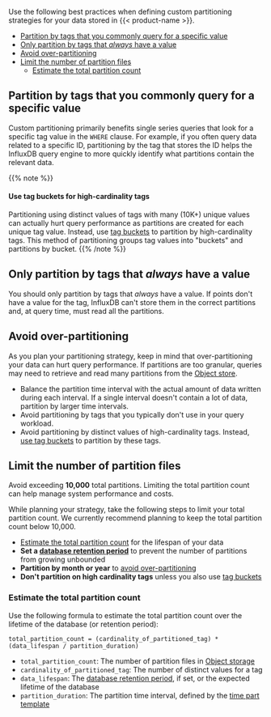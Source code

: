 Use the following best practices when defining custom partitioning strategies
for your data stored in {{< product-name >}}.

- [Partition by tags that you commonly query for a specific value](#partition-by-tags-that-you-commonly-query-for-a-specific-value)
- [Only partition by tags that _always_ have a value](#only-partition-by-tags-that-always-have-a-value)
- [Avoid over-partitioning](#avoid-over-partitioning)
- [Limit the number of partition files](#limit-the-number-of-partition-files)
  - [Estimate the total partition count](#estimate-the-total-partition-count)

## Partition by tags that you commonly query for a specific value

Custom partitioning primarily benefits single series queries that look for a specific tag
value in the `WHERE` clause.
For example, if you often query data related to a
specific ID, partitioning by the tag that stores the ID helps the InfluxDB
query engine to more quickly identify what partitions contain the relevant data.

{{% note %}}

#### Use tag buckets for high-cardinality tags

Partitioning using distinct values of tags with many (10K+) unique values can
actually hurt query performance as partitions are created for each unique tag value.
Instead, use [tag buckets](/influxdb/cloud-dedicated/admin/custom-partitions/partition-templates/#tag-bucket-part-templates)
to partition by high-cardinality tags.
This method of partitioning groups tag values into "buckets" and partitions by bucket.
{{% /note %}}

## Only partition by tags that _always_ have a value

You should only partition by tags that _always_ have a value.
If points don't have a value for the tag, InfluxDB can't store them in the correct partitions and, at query time, must read all the partitions.

## Avoid over-partitioning

As you plan your partitioning strategy, keep in mind that over-partitioning your data can hurt query performance. If partitions are too granular, queries may need to retrieve and read many partitions from the [Object store](/influxdb/cloud-dedicated/reference/internals/storage-engine/#object-store).

- Balance the partition time interval with the actual amount of data written during each interval. If a single interval doesn't contain a lot of data, partition by larger time intervals.
- Avoid partitioning by tags that you typically don't use in your query workload.
- Avoid partitioning by distinct values of high-cardinality tags. Instead, [use tag buckets](#use-tag-buckets-for-high-cardinality-tags) to partition by these tags.

## Limit the number of partition files

Avoid exceeding **10,000** total partitions.
Limiting the total partition count can help manage system performance and costs.

While planning your strategy, take the following steps to limit your total
partition count.
We currently recommend planning to keep the total partition count below 10,000.

- [Estimate the total partition count](#estimate-the-total-partition-count) for the lifespan of your data
- **Set a [database retention period](/influxdb/cloud-dedicated/admin/databases/#retention-period)**
  to prevent the number of partitions from growing unbounded
- **Partition by month or year** to [avoid over-partitioning](#avoid-over-partitioning)
- **Don't partition on high cardinality tags** unless you also use [tag buckets](#use-tag-buckets-for-high-cardinality-tags)

### Estimate the total partition count

Use the following formula to estimate the total partition count over the
lifetime of the database (or retention period):

```text
total_partition_count = (cardinality_of_partitioned_tag) * (data_lifespan / partition_duration)
```

- `total_partition_count`: The number of partition files in [Object storage](/influxdb/cloud-dedicated/reference/internals/storage-engine/#object-storage)
- `cardinality_of_partitioned_tag`: The number of distinct values for a tag
- `data_lifespan`: The [database retention period](/influxdb/cloud-dedicated/admin/databases/#retention-period), if set, or the expected lifetime of the database
- `partition_duration`: The partition time interval, defined by the [time part template](/influxdb/cloud-dedicated/admin/custom-partitions/partition-templates/#time-part-templates)
